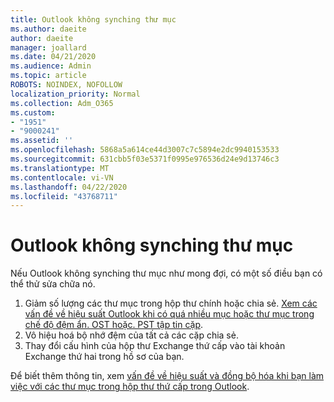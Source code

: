 ```yaml
---
title: Outlook không synching thư mục
ms.author: daeite
author: daeite
manager: joallard
ms.date: 04/21/2020
ms.audience: Admin
ms.topic: article
ROBOTS: NOINDEX, NOFOLLOW
localization_priority: Normal
ms.collection: Adm_O365
ms.custom:
- "1951"
- "9000241"
ms.assetid: ''
ms.openlocfilehash: 5868a5a614ce44d3007c7c5894e2dc9940153533
ms.sourcegitcommit: 631cbb5f03e5371f0995e976536d24e9d13746c3
ms.translationtype: MT
ms.contentlocale: vi-VN
ms.lasthandoff: 04/22/2020
ms.locfileid: "43768711"
---
```

# <a name="outlook-not-synching-folders"></a>Outlook không synching thư mục

Nếu Outlook không synching thư mục như mong đợi, có một số điều bạn có thể thử sửa chữa nó.

1. Giảm số lượng các thư mục trong hộp thư chính hoặc chia sẻ. [Xem các vấn đề về hiệu suất Outlook khi có quá nhiều mục hoặc thư mục trong chế độ đệm ẩn. OST hoặc. PST tập tin cặp](https://support.microsoft.com/help/2768656).
2. Vô hiệu hoá bộ nhớ đệm của tất cả các cặp chia sẻ.
3. Thay đổi cấu hình của hộp thư Exchange thứ cấp vào tài khoản Exchange thứ hai trong hồ sơ của bạn.

Để biết thêm thông tin, xem [vấn đề về hiệu suất và đồng bộ hóa khi bạn làm việc với các thư mục trong hộp thư thứ cấp trong Outlook](https://support.microsoft.com/help/3115602).
